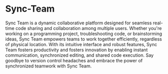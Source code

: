 # Sync-Team
Sync Team is a dynamic collaborative platform designed for seamless real-time code sharing and collaboration among multiple users. 
Whether you're working on a programming project, troubleshooting code, or brainstorming ideas, Sync Team empowers teams to work together efficiently, regardless of physical location. With its intuitive interface and robust features, Sync Team fosters productivity and fosters innovation by enabling instant communication, synchronized editing, and shared code execution. Say goodbye to version control headaches and embrace the power of synchronized teamwork with Sync Team.
